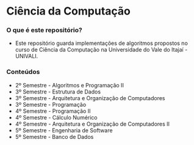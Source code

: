 ﻿# Ciência da Computação

### O que é este repositório?

* Este repositório guarda implementações de algoritmos propostos no curso de 
Ciência da Computação na Universidade do Vale do Itajaí - UNIVALI.

### Conteúdos

* 2º Semestre - Algoritmos e Programação II
* 3º Semestre - Estrutura de Dados
* 3º Semestre - Arquitetura e Organização de Computadores
* 3º Semestre - Programação
* 4º Semestre - Programação II
* 4º Semestre - Cálculo Numérico
* 4º Semestre - Arquitetura e Organização de Computadores II
* 5º Semestre - Engenharia de Software
* 5º Semestre - Banco de Dados
